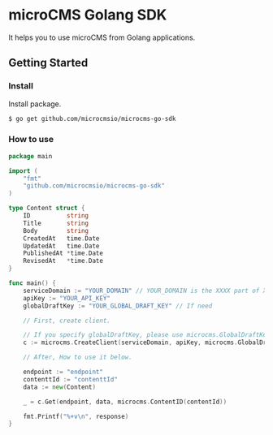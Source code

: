 # microCMS Golang SDK

It helps you to use microCMS from Golang applications.

## Getting Started

### Install

Install package.

```bash
$ go get github.com/microcmsio/microcms-go-sdk 
```

### How to use

```go
package main

import (
	"fmt"
	"github.com/microcmsio/microcms-go-sdk"
)

type Content struct {
	ID          string
	Title       string
	Body        string
	CreatedAt   time.Date
	UpdatedAt   time.Date
	PublishedAt *time.Date
	RevisedAt   *time.Date
}

func main() {
	serviceDomain := "YOUR_DOMAIN" // YOUR_DOMAIN is the XXXX part of XXXX.microcms.io
	apiKey := "YOUR_API_KEY"
	globalDraftKey := "YOUR_GLOBAL_DRAFT_KEY" // If need 

	// First, create client.

	// If you specify globalDraftKey, please use microcms.GlobalDraftKey
	c := microcms.CreateClient(serviceDomain, apiKey, microcms.GlobalDraftKey(globalDraftKey))

	// After, How to use it below.

	endpoint := "endpoint"
	contenttId := "contenttId"
	data := new(Content)

	_ = c.Get(endpoint, data, microcms.ContentID(contentId))

	fmt.Printf("%+v\n", response)
}
```
